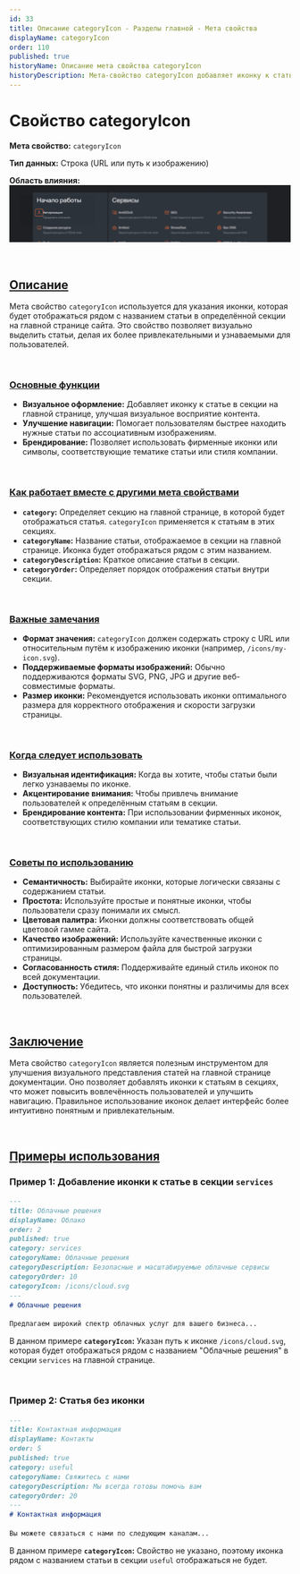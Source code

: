 ```yaml
---
id: 33
title: Описание categoryIcon - Разделы главной - Мета свойства
displayName: categoryIcon
order: 110
published: true
historyName: Описание мета свойства categoryIcon
historyDescription: Мета-свойство categoryIcon добавляет иконку к статье на главной странице, улучшая визуальное восприятие и навигацию.
---
```


# Свойство categoryIcon

**Мета свойство:** `categoryIcon`

**Тип данных:** Строка (URL или путь к изображению)

**Область влияния:**
![Влияние cвойства](https://raw.githubusercontent.com/SolarSpaceTech/product-documentation-content/refs/heads/main/ru/documentation/markdown/images/category-icon.png)


<br/>

## [Описание](description)

Мета свойство `categoryIcon` используется для указания иконки, которая будет отображаться рядом с названием статьи в определённой секции на главной странице сайта. Это свойство позволяет визуально выделить статьи, делая их более привлекательными и узнаваемыми для пользователей.

<br/>

### [Основные функции](basic-functions)

- **Визуальное оформление:** Добавляет иконку к статье в секции на главной странице, улучшая визуальное восприятие контента.
- **Улучшение навигации:** Помогает пользователям быстрее находить нужные статьи по ассоциативным изображениям.
- **Брендирование:** Позволяет использовать фирменные иконки или символы, соответствующие тематике статьи или стиля компании.

<br/>

### [Как работает вместе с другими мета свойствами](with-other-properties)

- **`category`:** Определяет секцию на главной странице, в которой будет отображаться статья. `categoryIcon` применяется к статьям в этих секциях.
- **`categoryName`:** Название статьи, отображаемое в секции на главной странице. Иконка будет отображаться рядом с этим названием.
- **`categoryDescription`:** Краткое описание статьи в секции.
- **`categoryOrder`:** Определяет порядок отображения статьи внутри секции.

<br/>

### [Важные замечания](notes)

- **Формат значения:** `categoryIcon` должен содержать строку с URL или относительным путём к изображению иконки (например, `/icons/my-icon.svg`).
- **Поддерживаемые форматы изображений:** Обычно поддерживаются форматы SVG, PNG, JPG и другие веб-совместимые форматы.
- **Размер иконки:** Рекомендуется использовать иконки оптимального размера для корректного отображения и скорости загрузки страницы.

<br/>

### [Когда следует использовать](when-to-use)

- **Визуальная идентификация:** Когда вы хотите, чтобы статьи были легко узнаваемы по иконке.
- **Акцентирование внимания:** Чтобы привлечь внимание пользователей к определённым статьям в секции.
- **Брендирование контента:** При использовании фирменных иконок, соответствующих стилю компании или тематике статьи.

<br/>

### [Советы по использованию](advice)

- **Семантичность:** Выбирайте иконки, которые логически связаны с содержанием статьи.
- **Простота:** Используйте простые и понятные иконки, чтобы пользователи сразу понимали их смысл.
- **Цветовая палитра:** Иконки должны соответствовать общей цветовой гамме сайта.
- **Качество изображений:** Используйте качественные иконки с оптимизированным размером файла для быстрой загрузки страницы.
- **Согласованность стиля:** Поддерживайте единый стиль иконок по всей документации.
- **Доступность:** Убедитесь, что иконки понятны и различимы для всех пользователей.

<br/>

## [Заключение](conclusion)

Мета свойство `categoryIcon` является полезным инструментом для улучшения визуального представления статей на главной странице документации.
Оно позволяет добавлять иконки к статьям в секциях, что может повысить вовлечённость пользователей и улучшить навигацию.
Правильное использование иконок делает интерфейс более интуитивно понятным и привлекательным.

<br/>

## [Примеры использования](examples)

### Пример 1: Добавление иконки к статье в секции `services`

```md
---
title: Облачные решения
displayName: Облако
order: 2
published: true
category: services
categoryName: Облачные решения
categoryDescription: Безопасные и масштабируемые облачные сервисы
categoryOrder: 10
categoryIcon: /icons/cloud.svg
---
# Облачные решения

Предлагаем широкий спектр облачных услуг для вашего бизнеса...
```

В данном примере **`categoryIcon`:** Указан путь к иконке `/icons/cloud.svg`, которая будет отображаться рядом с названием "Облачные решения" в секции `services` на главной странице.

<br/>

### Пример 2: Статья без иконки

```md
---
title: Контактная информация
displayName: Контакты
order: 5
published: true
category: useful
categoryName: Свяжитесь с нами
categoryDescription: Мы всегда готовы помочь вам
categoryOrder: 20
---
# Контактная информация

Вы можете связаться с нами по следующим каналам...
```

В данном примере **`categoryIcon`:** Свойство не указано, поэтому иконка рядом с названием статьи в секции `useful` отображаться не будет.

